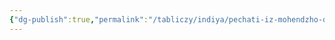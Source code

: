 ```yaml
---
{"dg-publish":true,"permalink":"/tabliczy/indiya/pechati-iz-mohendzho-daro/","dgPassFrontmatter":true}
---
```



